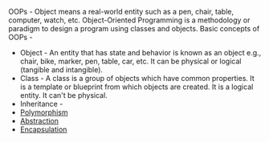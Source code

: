 OOPs - Object means a real-world entity such as a pen, chair, table, computer, watch, etc. Object-Oriented Programming is a methodology or paradigm to design a program using classes and objects.
Basic concepts of OOPs -
-   Object - An entity that has state and behavior is known as an object e.g., chair, bike, marker, pen, table, car, etc. It can be physical or logical (tangible and intangible).
-   Class - A class is a group of objects which have common properties. It is a template or blueprint from which objects are created. It is a logical entity. It can't be physical.
-   Inheritance -
-   [Polymorphism](https://www.javatpoint.com/runtime-polymorphism-in-java)
-   [Abstraction](https://www.javatpoint.com/abstract-class-in-java)
-   [Encapsulation](https://www.javatpoint.com/encapsulation)